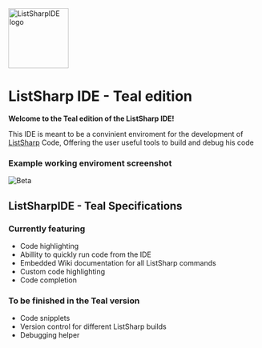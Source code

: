 <img src="http://yoram.de/listsharpIDE.svg" alt="ListSharpIDE logo" height="120">

# ListSharp IDE - Teal edition

**Welcome to the Teal edition of the ListSharp IDE!**

This IDE is meant to be a convinient enviroment for the development of [ListSharp](https://github.com/timopomer/ListSharp) Code, Offering the user useful tools to build and debug his code

### Example working enviroment screenshot

![Beta](http://i.imgur.com/mwTwuEO.png)

## ListSharpIDE - Teal Specifications

### Currently featuring

* Code highlighting
* Abillity to quickly run code from the IDE
* Embedded Wiki documentation for all ListSharp commands
* Custom code highlighting
* Code completion

### To be finished in the Teal version
* Code snipplets
* Version control for different ListSharp builds
* Debugging helper
